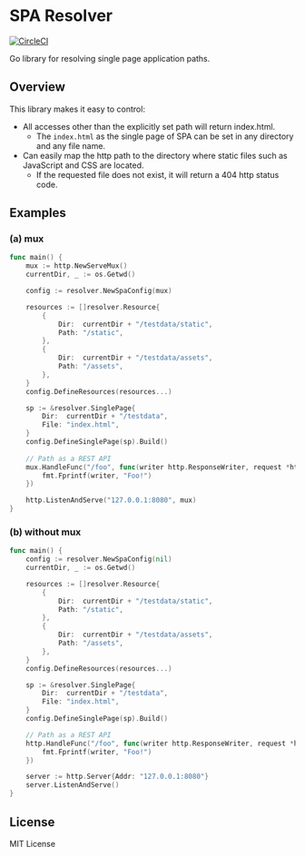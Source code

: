 # SPA Resolver
[![CircleCI](https://circleci.com/gh/ttksm/spa-resolver/tree/main.svg?style=svg)](https://circleci.com/gh/ttksm/spa-resolver/tree/main)

Go library for resolving single page application paths.

## Overview
This library makes it easy to control:

- All accesses other than the explicitly set path will return index.html.
  - The `index.html` as the single page of SPA can be set in any directory and any file name.
- Can easily map the http path to the directory where static files such as JavaScript and CSS are located.
  - If the requested file does not exist, it will return a 404 http status code.

## Examples

### (a) mux

```go
func main() {
    mux := http.NewServeMux()
    currentDir, _ := os.Getwd()

    config := resolver.NewSpaConfig(mux)

    resources := []resolver.Resource{
        {
            Dir:  currentDir + "/testdata/static",
            Path: "/static",
        },
        {
            Dir:  currentDir + "/testdata/assets",
            Path: "/assets",
        },
    }
    config.DefineResources(resources...)

    sp := &resolver.SinglePage{
        Dir:  currentDir + "/testdata",
        File: "index.html",
    }
    config.DefineSinglePage(sp).Build()
    
    // Path as a REST API
    mux.HandleFunc("/foo", func(writer http.ResponseWriter, request *http.Request) {
        fmt.Fprintf(writer, "Foo!")
    })

    http.ListenAndServe("127.0.0.1:8080", mux)
}
```

### (b) without mux

```go
func main() {
    config := resolver.NewSpaConfig(nil)
    currentDir, _ := os.Getwd()

    resources := []resolver.Resource{
        {
            Dir:  currentDir + "/testdata/static",
            Path: "/static",
        },
        {
            Dir:  currentDir + "/testdata/assets",
            Path: "/assets",
        },
    }
    config.DefineResources(resources...)

    sp := &resolver.SinglePage{
        Dir:  currentDir + "/testdata",
        File: "index.html",
    }
    config.DefineSinglePage(sp).Build()

    // Path as a REST API
    http.HandleFunc("/foo", func(writer http.ResponseWriter, request *http.Request) {
        fmt.Fprintf(writer, "Foo!")
    })

    server := http.Server{Addr: "127.0.0.1:8080"}
    server.ListenAndServe()
}
```

## License

MIT License
